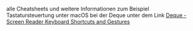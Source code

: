 alle Cheatsheets und weitere Informationen zum Beispiel Tastatursteuertung unter macOS bei der Deque unter dem Link
[Deque - Screen Reader Keyboard Shortcuts and Gestures](https://dequeuniversity.com/screenreaders/)